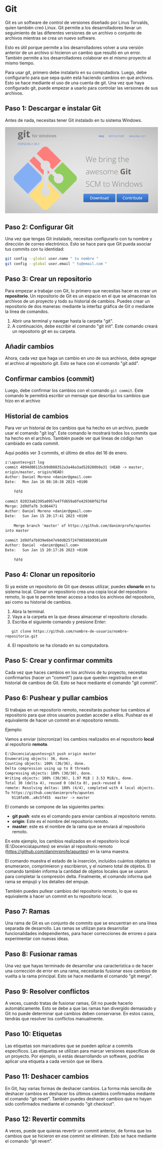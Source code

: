 # Git

Git es un software de control de versiones diseñado por Linus Torvalds, quien también creó Linux. Git permite a los desarrolladores llevar un seguimiento de las diferentes versiones de un archivo o conjunto de archivos mientras se crea un nuevo software.

Esto es útil porque permite a los desarrolladores volver a una versión anterior de un archivo si hicieron un cambio que resultó en un error. También permite a los desarrolladores colaborar en el mismo proyecto al mismo tiempo.

Para usar git, primero debe instalarlo en su computadora. Luego, debe configurarlo para que sepa quién está haciendo cambios en qué archivos. Esto se hace mediante el uso de una cuenta de git. Una vez que haya configurado git, puede empezar a usarlo para controlar las versiones de sus archivos.

## Paso 1: Descargar e instalar Git

Antes de nada, necesitas tener Git instalado en tu sistema Windows.

![imagen](img/2022-11-19-16-31-50.png)

## Paso 2: Configurar Git

Una vez que tengas Git instalado, necesitas configurarlo con tu nombre y dirección de correo electrónico. Esto se hace para que Git pueda asociar tus commits con tu identidad:

```bash
git config --global user.name " tu nombre "
git config --global user.email " tu@email.com "
```
## Paso 3: Crear un repositorio

Para empezar a trabajar con Git, lo primero que necesitas hacer es crear un **repositorio**. Un repositorio de Git es un espacio en el que se almacenan los archivos de un proyecto y todo su historial de cambios. Puedes crear un repositorio de dos maneras: mediante la interfaz gráfica de Git o mediante la línea de comandos.

1. Abrir una terminal y navegar hasta la carpeta "git".
2. A continuación, debe escribir el comando "git init". Este comando creará un repositorio git en su carpeta.

## Añadir cambios

Ahora, cada vez que haga un cambio en uno de sus archivos, debe agregar el archivo al repositorio git. Esto se hace con el comando "git add".

## Confirmar cambios (commit)

Luego, debe confirmar los cambios con el comando `git commit`. Este comando le permitirá escribir un mensaje que describa los cambios que hizo en el archivo

## Historial de cambios

Para ver un historial de los cambios que ha hecho en un archivo, puede usar el comando "git log". Este comando le mostrará todos los commits que ha hecho en el archivo. También puede ver qué líneas de código han cambiado en cada commit.

Aquí podéis ver 3 commits, el último de ellos del 16 de enero.

```git
z:\apuntes>git log
commit 4094d00115cb9d888352a3a46a3ad528280b9a31 (HEAD -> master, origin/master, origin/HEAD)
Author: Daniel Moreno <danimr@gmail.com>
Date:   Mon Jan 16 08:10:38 2023 +0100

    fdfd

commit 02033a82395a0957e47fd659a0fe429360f62fbd
Merge: 2d9dfa7b 3c064471
Author: Daniel Moreno <danimr@gmail.com>
Date:   Sun Jan 15 20:17:41 2023 +0100

    Merge branch 'master' of https://github.com/danimrprofe/apuntes into master

commit 2d9dfa7b939e6b47e9dd825724788586b9301a99
Author: Daniel  <danimr@gmail.com>
Date:   Sun Jan 15 20:17:26 2023 +0100

    fdfd
```

## Paso 4: Clonar un repositorio

Si ya existe un repositorio de Git que deseas utilizar, puedes **clonarlo** en tu sistema local. Clonar un repositorio crea una copia local del repositorio remoto, lo que te permite tener acceso a todos los archivos del repositorio, así como su historial de cambios.


1. Abra la terminal.
2. Vaya a la carpeta en la que desea almacenar el repositorio clonado.
3. Escriba el siguiente comando y presione Enter:

```
   git clone https://github.com/nombre-de-usuario/nombre-repositorio.git
```

4. El repositorio se ha clonado en su computadora.

## Paso 5: Crear y confirmar commits

Cada vez que haces cambios en los archivos de tu proyecto, necesitas confirmarlos (hacer un "commit") para que queden registrados en el historial de cambios de Git. Esto se hace mediante el comando "git commit".

## Paso 6: Pushear y pullar cambios

Si trabajas en un repositorio remoto, necesitarás pushear tus cambios al repositorio para que otros usuarios puedan acceder a ellos. Pushear es el equivalente de hacer un commit en el repositorio remoto.

Ejemplo:

Vamos a enviar (sincronizar) los cambios realizados en el repositorio **local** al repositorio **remoto**.

```shell
E:\Docencia\apuntes>git push origin master
Enumerating objects: 36, done.
Counting objects: 100% (36/36), done.
Delta compression using up to 8 threads
Compressing objects: 100% (30/30), done.
Writing objects: 100% (30/30), 1.97 MiB | 3.53 MiB/s, done.
Total 30 (delta 4), reused 0 (delta 0), pack-reused 0
remote: Resolving deltas: 100% (4/4), completed with 4 local objects.
To https://github.com/danimrprofe/apuntes
   9118fa98..a8c5f455  master -> master
```

El comando se compone de las siguientes partes:

- **git push**: este es el comando para enviar cambios al repositorio remoto.
- **origin**: Este es el nombre del repositorio remoto.
- **master**: este es el nombre de la rama que se enviará al repositorio remoto.

En este ejemplo, los cambios realizados en el repositorio local (E:\Docencia\apuntes) se envían al repositorio remoto (https://github.com/danimrprofe/apuntes) en la rama maestra.

El comando muestra el estado de la inserción, incluidos cuántos objetos se enumeraron, comprimieron y escribieron, y el número total de objetos. El comando también informa la cantidad de objetos locales que se usaron para completar la compresión delta. Finalmente, el comando informa qué rama se empujó y los detalles del empuje.

También puedes pullear cambios del repositorio remoto, lo que es equivalente a hacer un commit en tu repositorio local.

## Paso 7: Ramas

Una rama de Git es un conjunto de commits que se encuentran en una línea separada de desarrollo. Las ramas se utilizan para desarrollar funcionalidades independientes, para hacer correcciones de errores o para experimentar con nuevas ideas.

## Paso 8: Fusionar ramas

Una vez que hayas terminado de desarrollar una característica o de hacer una corrección de error en una rama, necesitarás fusionar esos cambios de vuelta a la rama principal. Esto se hace mediante el comando "git merge".

## Paso 9: Resolver conflictos

A veces, cuando tratas de fusionar ramas, Git no puede hacerlo automáticamente. Esto se debe a que las ramas han divergido demasiado y Git no puede determinar qué cambios deben conservarse. En estos casos, tendrás que resolver los conflictos manualmente.

## Paso 10: Etiquetas

Las etiquetas son marcadores que se pueden aplicar a commits específicos. Las etiquetas se utilizan para marcar versiones específicas de un proyecto. Por ejemplo, si estás desarrollando un software, podrías aplicar una etiqueta a cada versión que se libera.

## Paso 11: Deshacer cambios

En Git, hay varias formas de deshacer cambios. La forma más sencilla de deshacer cambios es deshacer los últimos cambios confirmados mediante el comando "git reset". También puedes deshacer cambios que no hayan sido confirmados mediante el comando "git checkout".

## Paso 12: Revertir commits

A veces, puede que quieras revertir un commit anterior, de forma que los cambios que se hicieron en ese commit se eliminen. Esto se hace mediante el comando "git revert".
